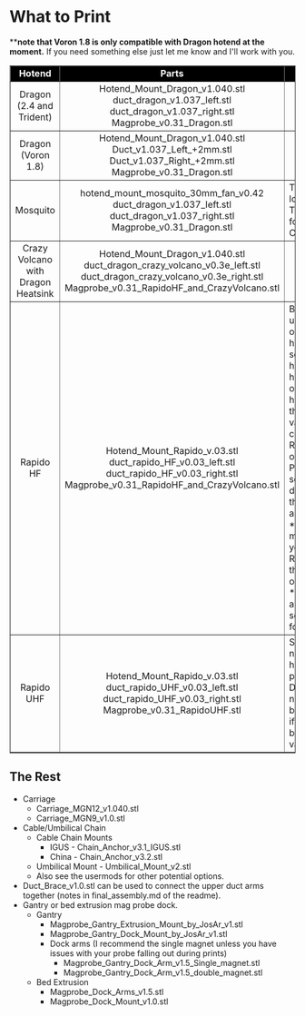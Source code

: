 
What to Print
============
****note that Voron 1.8 is only compatible with Dragon hotend at the moment.**  If you need something else just let me know and I'll work with you.

<table width=100% border=1> 
<TR>
<TD align="center" bgcolor="black"><font color="white"><B>Hotend</TD>
<TD align="center" bgcolor="black"><B><font color="white">Parts</TD>
<TD align="center" width=50% bgcolor="black"><B><font color="white">Notes</TD>
</TR>
<TR>
<TD align="center">Dragon<BR>(2.4 and Trident)</TD>
<TD align="center">Hotend_Mount_Dragon_v1.040.stl
<BR>duct_dragon_v1.037_left.stl
<BR>duct_dragon_v1.037_right.stl
<BR>Magprobe_v0.31_Dragon.stl
</TD>
<TD></TD>
</TR>
<TR>
<TD align="center">Dragon<BR>(Voron 1.8)</TD>
<TD align="center">Hotend_Mount_Dragon_v1.040.stl
<BR>Duct_v1.037_Left_+2mm.stl
<BR>Duct_v1.037_Right_+2mm.stl
<BR>Magprobe_v0.31_Dragon.stl
</TD>
</TR>
<TR>
<TD align="center">Mosquito</TD>
<TD align="center">hotend_mount_mosquito_30mm_fan_v0.42
<BR>duct_dragon_v1.037_left.stl
<BR>duct_dragon_v1.037_right.stl
<BR>Magprobe_v0.31_Dragon.stl
</TD>
<TD>
The hotend mount is located in <a href="https://github.com/mandryd/MantisUsermods/tree/main/Usermods/Wingzero">usermods</A>
<BR>Thanks to Wingzero for making Mosquito Compatible!</TD>
</TR>
<TR>
<TD align="center">Crazy Volcano with Dragon Heatsink</TD>
<TD align="center">
Hotend_Mount_Dragon_v1.040.stl
<BR>duct_dragon_crazy_volcano_v0.3e_left.stl
<BR>duct_dragon_crazy_volcano_v0.3e_right.stl
<BR>Magprobe_v0.31_RapidoHF_and_CrazyVolcano.stl
</TD>
<TD></TD>
</TR>
<TR>
<TD align="center">Rapido HF</TD>
<TD align="center">
Hotend_Mount_Rapido_v.03.stl
<BR>duct_rapido_HF_v0.03_left.stl
<BR>duct_rapido_HF_v0.03_right.stl
<BR>Magprobe_v0.31_RapidoHF_and_CrazyVolcano.stl
</TD>
<TD>Because the Rapido uses FOUR screws on the top of the heatsink, and THREE screws to mount the heater to the heatsink, the orientation of the hotend mount versus the heater wire can vary.  The Part cooling ducts for Rapido have been optimized so that the Phaetus logo on the sock should point directly forward (yes the sock is asymmetrical).  **Print the hotend mount that allows you to mount the Rapido hotend so that the wires come out ***right/forward*** and the logo of the sock faces directly forward**. </TD>
</TR>
<TR>
<TD align="center">Rapido UHF</TD>
<TD align="center">
Hotend_Mount_Rapido_v.03.stl
<BR>duct_rapido_UHF_v0.03_left.stl
<BR>duct_rapido_UHF_v0.03_right.stl
<BR>Magprobe_v0.31_RapidoUHF.stl
</TD>
 <TD>See the RapidoHF notes on which hotend mount to print.<BR>Don't forget you will need to switch between magprobes if you switch between UHF and HF variant of the Rapido.</TD>
</TR>
</Table>


The Rest
-----------------
 - Carriage
   - Carriage_MGN12_v1.040.stl
   - Carriage_MGN9_v1.0.stl
 - Cable/Umbilical Chain
   - Cable Chain Mounts
     - IGUS - Chain_Anchor_v3.1_IGUS.stl
     - China - Chain_Anchor_v3.2.stl
   - Umbilical Mount - Umbilical_Mount_v2.stl
   - Also see the usermods for other potential options.
 - Duct_Brace_v1.0.stl can be used to connect the upper duct arms together (notes in final_assembly.md of the readme).    
 - Gantry or bed extrusion mag probe dock.
   - Gantry
     - Magprobe_Gantry_Extrusion_Mount_by_JosAr_v1.stl
     - Magprobe_Gantry_Dock_Mount_by_JosAr_v1.stl
     - Dock arms (I recommend the single magnet unless you have issues with your probe falling out during prints)
       - Magprobe_Gantry_Dock_Arm_v1.5_Single_magnet.stl
       - Magprobe_Gantry_Dock_Arm_v1.5_double_magnet.stl
   - Bed Extrusion
     - Magprobe_Dock_Arms_v1.5.stl
     - Magprobe_Dock_Mount_v1.0.stl
